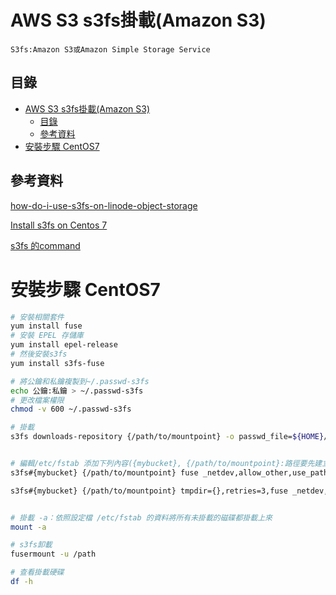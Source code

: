 # AWS S3 s3fs掛載(Amazon S3)

```
S3fs:Amazon S3或Amazon Simple Storage Service
```

## 目錄

- [AWS S3 s3fs掛載(Amazon S3)](#aws-s3-s3fs掛載amazon-s3)
	- [目錄](#目錄)
	- [參考資料](#參考資料)
- [安裝步驟 CentOS7](#安裝步驟-centos7)

## 參考資料

[how-do-i-use-s3fs-on-linode-object-storage](https://www.linode.com/community/questions/18817/)

[Install s3fs on Centos 7](https://pikedom.com/install-s3fs-on-centos-7/)

[s3fs 的command](https://github.com/s3fs-fuse/s3fs-fuse/wiki/Fuse-Over-Amazon#use_cache-default-which-means-disabled)


# 安裝步驟 CentOS7

```bash
# 安裝相關套件
yum install fuse
# 安裝 EPEL 存儲庫
yum install epel-release
# 然後安裝s3fs
yum install s3fs-fuse

# 將公鑰和私鑰複製到~/.passwd-s3fs
echo 公鑰:私鑰 > ~/.passwd-s3fs
# 更改檔案權限
chmod -v 600 ~/.passwd-s3fs

# 掛載
s3fs downloads-repository {/path/to/mountpoint} -o passwd_file=${HOME}/.passwd-s3fs


# 編輯/etc/fstab 添加下列內容({mybucket}, {/path/to/mountpoint}:路徑要先建立, {region})：
s3fs#{mybucket} {/path/to/mountpoint} fuse _netdev,allow_other,use_path_request_style,url=https://{region}.linodeobjects.com/,uid=userid,gid=groupid 0 0

s3fs#{mybucket} {/path/to/mountpoint} tmpdir={},retries=3,fuse _netdev,allow_other,use_path_request_style,url=https://{region}.linodeobjects.com/,uid=userid,gid=groupid 0 0


# 掛載 -a：依照設定檔 /etc/fstab 的資料將所有未掛載的磁碟都掛載上來
mount -a

# s3fs卸載
fusermount -u /path

# 查看掛載硬碟
df -h
```